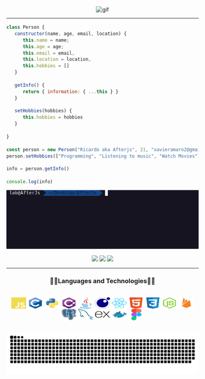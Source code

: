 <div align=center> 
   <img src="https://readme-typing-svg.herokuapp.com/?color=%2336BCF7&center=true&size=30&vCenter=true&lines=Hi%20There%20%F0%9F%96%90,%20I%27m%20Ricardo;%20Fullstack%20Developer%20%F0%9F%92%BB;%20Coffee%20lover%20%E2%98%95" alt="gif" />
</div>
<hr>

```javascript
class Person {
   constructor(name, age, email, location) {
      this.name = name;
      this.age = age;
      this.email = email,
      this.location = location,
      this.hobbies = []
   }

   getInfo() {
      return { information: { ...this } }
   }

   setHobbies(hobbies) {
      this.hobbies = hobbies
   }

}

const person = new Person("Ricardo aka Afterjs", 21, "xavieramaro2@gmail.com", "Viana do Castelo, Portugal")
person.setHobbies(["Programming", "Listening to music", "Watch Movies"])

info = person.getInfo()

console.log(info)

```


<p align="center">
  <img src="https://github.com/afterjs/afterjs/blob/output/whoisme.gif" alt="animated" />
</p>
<div align="center"> 
  <a href="https://instagram.com/ricardoamaro01" target="_blank"><img src="https://img.shields.io/badge/-Instagram-%23E4405F?style=for-the-badge&logo=instagram&logoColor=white" target="_blank"></a>
  <a href = "mailto:xavieramaro2@gmail.com"><img src="https://img.shields.io/badge/-Email-%23333?style=for-the-badge&logo=email&logoColor=white" target="_blank"></a>
  <a href="https://www.linkedin.com/in/ricardoxma01/" target="_blank"><img src="https://img.shields.io/badge/-LinkedIn-%230077B5?style=for-the-badge&logo=linkedin&logoColor=white" target="_blank"></a> 
</div>

 
 <hr>
 
<h3 align="center">👨‍💻Languages and Technologies👨‍💻</h3>

<div align="center" style="display: inline_block;"><br>
  
   <img align="center" alt="Master-Js" height="30" width="40" src="https://raw.githubusercontent.com/devicons/devicon/master/icons/javascript/javascript-plain.svg">
   <img align="center" alt="Master-C" height="30" width="40" src="https://raw.githubusercontent.com/devicons/devicon/master/icons/c/c-original.svg">
   <img align="center" alt="Master-Python" height="30" width="40" src="https://raw.githubusercontent.com/devicons/devicon/master/icons/python/python-original.svg">
   <img align="center" alt="Master-Csharp" height="30" width="40" src="https://raw.githubusercontent.com/devicons/devicon/master/icons/csharp/csharp-original.svg">
   <img align="center" alt="Master-Java" height="30" width="40" src="https://raw.githubusercontent.com/devicons/devicon/master/icons/java/java-original.svg">
   <img align="center" alt="Master-lua" height="30" width="40" src="https://raw.githubusercontent.com/devicons/devicon/master/icons/lua/lua-plain.svg">
   <img align="center" alt="Master-React" height="30" width="40" src="https://raw.githubusercontent.com/devicons/devicon/master/icons/react/react-original.svg">
   <img align="center" alt="Master-HTML" height="30" width="40" src="https://raw.githubusercontent.com/devicons/devicon/master/icons/html5/html5-original.svg">
   <img align="center" alt="Master-CSS" height="30" width="40" src="https://raw.githubusercontent.com/devicons/devicon/master/icons/css3/css3-original.svg">
   <img align="center" alt="Master-nodejs" height="30" width="40" src="https://raw.githubusercontent.com/devicons/devicon/master/icons/nodejs/nodejs-original.svg">
   <img align="center" alt="Master-Firebase" height="30" width="40" src="https://raw.githubusercontent.com/devicons/devicon/master/icons/firebase/firebase-plain.svg">
   <img align="center" alt="Master-Postgresql" height="30" width="40" src="https://raw.githubusercontent.com/devicons/devicon/master/icons/postgresql/postgresql-original.svg">
   <img align="center" alt="Master-Mysql" height="30" width="40" src="https://raw.githubusercontent.com/devicons/devicon/master/icons/mysql/mysql-original.svg">
   <img align="center" alt="Master-express" height="30" width="40" src="https://raw.githubusercontent.com/devicons/devicon/master/icons/express/express-original.svg">
   <img align="center" alt="Master-docker" height="30" width="40" src="https://raw.githubusercontent.com/devicons/devicon/master/icons/docker/docker-original.svg">
   <img align="center" alt="Master-figma" height="30" width="40" src="https://raw.githubusercontent.com/devicons/devicon/master/icons/figma/figma-original.svg">
</div>

<br>




![snake gif](https://github.com/afterjs/afterjs/blob/output/github-contribution-grid-snake.svg)



